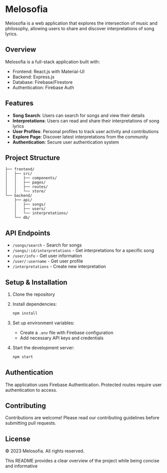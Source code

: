 # Melosofia

Melosofia is a web application that explores the intersection of music and philosophy, allowing users to share and discover interpretations of song lyrics.

## Overview

Melosofia is a full-stack application built with:
- Frontend: React.js with Material-UI
- Backend: Express.js
- Database: Firebase/Firestore
- Authentication: Firebase Auth

## Features

- **Song Search**: Users can search for songs and view their details
- **Interpretations**: Users can read and share their interpretations of song lyrics
- **User Profiles**: Personal profiles to track user activity and contributions
- **Explore Page**: Discover latest interpretations from the community
- **Authentication**: Secure user authentication system

## Project Structure

```
├── frontend/
│   ├── src/
│   │   ├── components/
│   │   ├── pages/
│   │   ├── routes/
│   │   └── store/
└── backend/
    ├── api/
    │   ├── songs/
    │   ├── users/
    │   └── interpretations/
    └── db/
```

## API Endpoints

- `/songs/search` - Search for songs
- `/songs/:id/interpretations` - Get interpretations for a specific song
- `/user/info` - Get user information
- `/user/:username` - Get user profile
- `/interpretations` - Create new interpretation

## Setup & Installation

1. Clone the repository
2. Install dependencies:
   ```bash
   npm install
   ```
3. Set up environment variables:
   - Create a `.env` file with Firebase configuration
   - Add necessary API keys and credentials

4. Start the development server:
   ```bash
   npm start
   ```

## Authentication

The application uses Firebase Authentication. Protected routes require user authentication to access.

## Contributing

Contributions are welcome! Please read our contributing guidelines before submitting pull requests.

## License

© 2023 Melosofia. All rights reserved.

This README provides a clear overview of the project while being concise and informative

